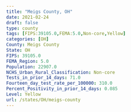 ```yaml
---
title: "Meigs County, OH"
date: 2021-02-24
draft: false
type: county
tags: [FIPS:39105.0,FEMA:5.0,Non-core,Yellow]
categories: [OH]
County: Meigs County
State: OH
FIPS: 39105.0
FEMA_Region: 5.0
Population: 22907.0
NCHS_Urban_Rural_Classification: Non-core
Tests_in_prior_14_days: 71.0
Fourteen_day_test_rate_per_100000: 310.0
Percent_Positivity_in_prior_14_days: 0.085
Level: Yellow
url: /states/OH/meigs-county
---
```



